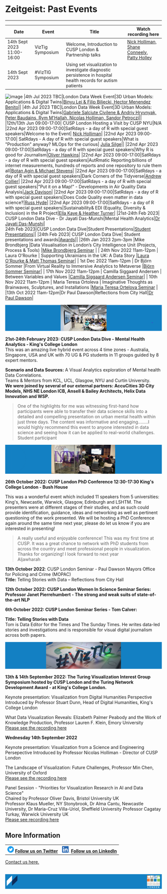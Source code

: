 # Zeitgeist: Past Events

-------------------------------- 

| Date        | Event    | Title      | Watch recording here |
| ----------- | ---------- | ---------- | ---------- |
|14th Sept 2023 11:00-16:00|VizTig Symposium|Welcome, Introduction to CUSP London & Partnership talks|[Nick Holliman, Shane Conneely, Patty Holley](https://media.kcl.ac.uk/media/VizTig+Symposium+hosted+by+CUSP+London+14th+Sept+2023+/1_vvwgtzvy)|| 
|14th Sept 2023|#VizTIG Symposium|Using set visualization to investigate diagnostic persistence in hospital health records for autism patients||[Roy Ruddle](https://media.kcl.ac.uk/media/VizTig+Symposium+hosted+by+CUSP+London+Roy+Ruddle/1_funewjc2)||
![image](https://github.com/cusp-london/cusp-london.github.io/assets/66073204/d50bdbf4-3fa5-4ae9-a211-d6a586a55ab9)
|4th Jul 2023 TBC|London Data Week Event|3D Urban Models: Applications & Digital Twins|[Binyu Lei & Filip Biljecki, Hector Menendez Benito](https://media.kcl.ac.uk/media/CUSP+London+-+3D+Urban+Models_+Applications+%26+Digital+Twins+-+London+Data+Week+Event-20230704_111022-Meeting+Recording/1_b664ccrp)||
|4th Jul 2023 TBC|London Data Week Event|3D Urban Models: Applications & Digital Twins|[Gabriele Salciute Civilene & Andriy Hryvnyak, Peter Baudains, Rym M'Hallah, Nicolas Holliman, Sandor Petroczi](https://media.kcl.ac.uk/media/CUSP+London+-+3D+Urban+Models_+Applications+%26+Digital+Twins+-+London+Data+Week+Event-20230704_133506-Meeting+Recording/1_onup8k13)||
|12th/13th Jun 09:00-17:00| CUSP London Hosting a Visit by CUSP NYU|N/A
|22nd Apr 2023 09:00-17:00|SatRdays - a day of R with special guest speakers|Welcome to the Event| [Nick Holliman](https://media.kcl.ac.uk/media/Introduction+to+CUSP+London+-+SatRdays+Event+-+Nick+Holliman/1_kl1a06p3)|
|22nd Apr 2023 09:00-17:00| SatRdays - A day of R  with special guest speakers|What is "Production" anyway? MLOps for the curious| [Julia Silge](https://media.kcl.ac.uk/media/What+is+%E2%80%9Cproduction%E2%80%9D+anywayF+MLOps+for+the+curious+-+Julia+Silge/1_rfkzgnlh)||
|22nd Apr 2023 09:00-17:00|SatRdays - a day of R with special guest speakers|Why R is good for Journalism|[Oliver Hawkins](https://media.kcl.ac.uk/media/Why+R+is+good+for+Journalism+-+Oliver+Hawkins/1_e74zejxk)|
|22nd Apr 2023 09:00-17:00|SatRdays - a day of R with special guest speakers|AutRmatic Reporting:billions of internet measurements, hundreds of reports and one repository to rule them all|[Botan Agin & Michael Stevens](https://media.kcl.ac.uk/media/AutRmatic+ReportingA+billions+of+internet+measurements%2C+hundreds+of+reports+and+one+repository+to+rule+them+all/1_37iqgxhe)|
|22nd Apr 2023 09:00-17:00|SatRdays - a day of R with special guest speakers|Dark Corners of the Tidyverse|[Andrew Collier](https://media.kcl.ac.uk/media/Dark+Corners+of+the+Tidyverse/1_dvdwx32l)|
|22nd Apr 2023 09:00-17:00|SatRdays - a day of R with special guest speakers|"Put it on a Map!" - Developments in Air Quality Data Analysis|[Jack Davison](https://media.kcl.ac.uk/media/%22Put+it+on+a+map%21%22+-+Developments+in+Air+Quality+Data+Analysis+-+Jack+Davison/1_ei5ohga6)|
|22nd Apr 2023 09:00-17:00|SatRdays - a day of R with special guest speakers|Does Code Quality even matter in data science?|[Russ Hyde](https://media.kcl.ac.uk/media/Does+Code+Quality+even+matter+in+Data+ScienceF+-+Russ+Hyde/1_7i5ruwfc)|
|22nd Apr 2023 09:00-17:00|SatRdays - a day of R with special guest speakers|Sustainability& EDI (Equality, Diversity & Inclusion) in the R Project|[Ella Kaye & Heather Turner](https://media.kcl.ac.uk/media/Sustainability+and+EDI+%28Equality+Diversity+%26+Inclusion%29+in+the+R+Project+-+Heather+Turner+%26+Ella+Kaye/1_5mni5xtj)|
|21st-24th Feb 2023| CUSP London Data Dive - Dr Jayati Das-Munshi|Mental Health Analytics|[Dr Jayati Das-Munshi](https://media.kcl.ac.uk/media/CUSP+London+Data+Dive+Event+2023-+Mental+Health+Analytics-Dr+Jayati+Das+Munshi/1_fe5igd8p)|  
24th Feb 2023|CUSP London Data Dive|Student Presentations|[Student Presentations](https://media.kcl.ac.uk/media/CUSP+London+Data+Dive+Event+-+Mental+Health+Analytics-11+Group+Presentations/1_l9kkve7i)||
|24th Feb 2023| CUSP London Data Dive| Student presentations and awards|[Awards](https://media.kcl.ac.uk/media/CUSP+London+Data+Dive+Event+-+Mental+Health+Analytics-Final+Awards/1_j7lz519d)||
|26th Jan 2023 2pm-3pm |Mike Brondbjerg |Data Visualisation in London’s City Intelligence Unit (Projects, Process & Tools) |[Mike Brondbjerg Seminar](https://media.kcl.ac.uk/media/CUSP+London+Seminar+-+Mike+Brondbjerg+-+_+Data+Visualisation+in+London%E2%80%99s+City+Intelligence+Unit+%28Projects%2C+Process+%26+Tools%29-20230126_140452-Meeting+Recording/1_768tqoex) |
| 24th Nov 2022 11am-12pm | Laura O'Rourke | Supporting Ukrainians in the UK: A Data Story |[Laura O'Rourke & Matt Thomas Seminar](https://media.kcl.ac.uk/media/cusp-london-seminar-matt-thomas-laura-orourke-24-nov-2022/1_bqegsrxe)|
| 1st Dec 2022 11am-12pm | Dr Björn Sommer |From Virtual Reality to Immersive Analytics to Metaverse  |[Björn Sommer Seminar](https://media.kcl.ac.uk/media/cusp-london-seminar-bjorn-sommer-1-dec-2022/1_e619x1my)|
| 17th Nov 2022 11am-12pm | Camilla Siggaard Andersen | Between Variables and Values |[Camilla Siggaard Andersen Seminar](https://media.kcl.ac.uk/media/cusp-london-seminar-camilla-siggaard-andersen-17-nov-2022/1_374fpg4j)|
| 10th Nov 2022 11am-12pm | Maria Teresa Ortoleva | Imaginative Thoughts as Brainwaves, Sculptures, and Installations |[Maria Teresa Ortelova Seminar](https://media.kcl.ac.uk/media/cusp-london-seminar-maria-teresa-ortoleva-10-nov-2022/1_1pqlox3e) |<br>
|13th Oct 2022 11am-12pm|Dr Paul Dawson|Reflections from City Hall|[Dr Paul Dawson](https://media.kcl.ac.uk/media/cusp-london-seminar-paul-dawson_TellingStoriesWithData-ReflectionsFromCityHall-13-Oct-2022+%281%29/1_bpuozdar)|

![DD23banner](./assets/DD23banner.png) <br>

**21st-24th February 2023: CUSP London Data Dive - Mental Health Analytics - King's College London** <br>
This was an amazing live hybrid event across 4 time zones - Australia, Singapore, USA and UK with 70 UG & PG students in 11 groups guided by 8 expert mentors.<br>

**Scenario and Data Sources:** A Visual Analytics exploration of Mental health Data Correlations.<br>
Teams & Mentors from KCL, UCL, Glasgow, NYU and Curtin University.<br>
**We were joined by several of our external partners:
AccuCities 3D City Models, NHS NE London ICB, Ansell & Bailey Architects, Helix Data Innovation and WSP.**

<blockquote>One of the highlights for me was witnessing first-hand how participants were able to transfer their data science skills into a detailed and compelling presentation on urban mental health within just three days. The content was informative and engaging........I would highly recommend this event to anyone interested in data science and seeing how it can be applied to real-world challenges.<br>
Student participant </blockquote>


![PhDConf3](./assets/PhDConf3.png)

**26th October 2022: CUSP London PhD Conference  12:30-17:30 King's College London - Bush House** <br>

This was a wonderful event which included 11 speakers from 5 universities: King's, Newcastle, Warwick, Glasgow, Edinburgh and LSHTM. The presenters were at different stages of their studies, and as such could provide identification, guidance, ideas and networking as well as pertinent questioning of the work presented.
We will be hosting a PhD Conference again around the same time next year, please do let us know if you are interested in presenting! 

<blockquote> A really useful and enjoyable conference! This was my first time at CUSP. It was a great chance to network with PhD students from across the country and meet professional people in visualization. Thanks for organizing! I look forward to next year<br>
 Aljawharah </blockquote>


**13th October 2022**: CUSP London Seminar - Paul Dawson Mayors Office for Policing and Crime (MOPAC) <br>
**Title:** Telling Stories with Data – Reflections from City Hall <br>

**12th October 2022: CUSP London Women In Science Seminar Series: Professor Janet Pierrehumbert - The strong and weak suits of state-of-the-art NLP** <br>

**6th October 2022: CUSP London Seminar Series - Tom Calver:**

**Title: Telling Stories with Data**<br>
Tom is Data Editor for the Times and The Sunday Times.  He writes data-led stories and investigations and is responsible for visual digital journalism across both papers.

![VizTIG2](./assets/vizTigLogo_02_wide.jpg)

**13th & 14th September 2022: The Turing Visualization Interest Group Symposium hosted by CUSP London and the Turing Network Development Award - at King's College London.**

Keynote presentation: Visualization from Digital Humanities Perspective
Introduced by Professor Stuart Dunn, Head of Digital Humanities, King's College London

What Data Visualization Reveals: Elizabeth Palmer Peabody and the Work of Knowledge Production, Professor Lauren F. Klein, Emory University<br>
[Please see the recording here](https://youtu.be/MmYBgZQ1Hi0)

<b>Wednesday 14th September 2022</b>

Keynote presentation: Visualization from a Science and Engineering Persepective
Introduced by Professor Nicolas Holliman - Director of CUSP London

The Landscape of Visualization: Future Challenges, Professor Min Chen, University of Oxford<br>
[Please see the recording here](https://youtu.be/P3tRkp8fbw8)

Panel Session - "Priorities for Visualization Research in AI and Data Science"<br>
Chaired by Professor Oliver Davis, Bristol University UK <br>
Professor Klaus Mueller, NY Stonybrook, Dr Alma Cantu, Newcastle University, Dr Maria-Cruz Villa-Uriol, Sheffield University
Professor Cagatay Turkay, Warwick University UK<br>
[Please see recording here](https://youtu.be/wEvJ9drOu0M)

## More Information

<table border="0" cellspacing="0" cellpadding="0">
  <tr>
    <th>
<a href="https://twitter.com/cusplondon?lang=en"><img src="./assets/Twitterblue.svg" alt="Twitter" style="width:21px;height:21px;"></a>
<a href="https://twitter.com/cusplondon?lang=en">Follow us on Twitter</a>
    </th>
        <th>
<a href="https://www.linkedin.com/company/centre-for-urban-science-and-progress-london-cusp-london-king-s-college-london/"><img src="./assets/LI-In-Bug.png" alt="Linked In" style="height:21px;"></a>
<a href="https://www.linkedin.com/company/centre-for-urban-science-and-progress-london-cusp-london-king-s-college-london/)">Follow us on LinkedIn</a>
       </th>
   </tr>
</table>
  
[Contact us here.](./YouCanJoinUs.md)<br><br>

![CUSP London Logo](./assets/CUSPbanner_thin_03.png)
                                     
